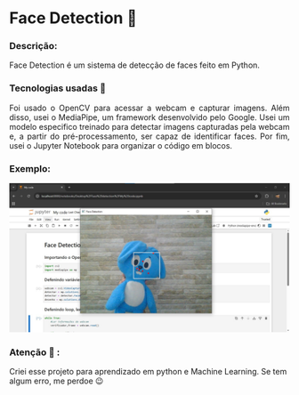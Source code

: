 # Face Detection :eyes:

### Descrição:
Face Detection é um sistema de detecção de faces feito em Python.

### Tecnologias usadas :snake:
<p align="justify">
Foi usado o OpenCV para acessar a webcam e capturar imagens. Além disso, usei o MediaPipe, um framework desenvolvido pelo Google. Usei um modelo especifico treinado para detectar imagens capturadas pela webcam e, a partir do pré-processamento, ser capaz de identificar faces. Por fim, usei o Jupyter Notebook para organizar o código em blocos.</p>

### Exemplo:
<img src= https://github.com/mmagalhaesdev/Face-Detection/blob/main/Test/Face%20Detection%20-%20Test.jpg>

### Atenção  🚨 :
Criei esse projeto para aprendizado em python e Machine Learning. Se tem algum erro, me perdoe  😉 
